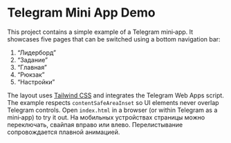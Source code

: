 # Telegram Mini App Demo

This project contains a simple example of a Telegram mini‑app. It showcases five
pages that can be switched using a bottom navigation bar:

1. “Лидерборд”
2. “Задание”
3. “Главная”
4. “Рюкзак”
5. “Настройки”

The layout uses [Tailwind CSS](https://tailwindcss.com/) and integrates the
Telegram Web Apps script. The example respects `contentSafeAreaInset` so UI
elements never overlap Telegram controls. Open `index.html` in a browser (or
within Telegram as a mini‑app) to try it out. На мобильных устройствах страницы
можно переключать, свайпая вправо или влево. Перелистывание сопровождается
плавной анимацией.

